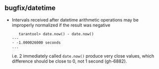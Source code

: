 ## bugfix/datetime

 * Intervals received after datetime arithmetic operations may be improperly
   normalized if the result was negative

   ```
      tarantool> date.now() - date.now()
   ---
   - -1.000026000 seconds
   ...
   ```
   i.e. 2 immediately called `date.now()` produce very close values, which
   difference should be close to 0, not 1 second (gh-6882).
